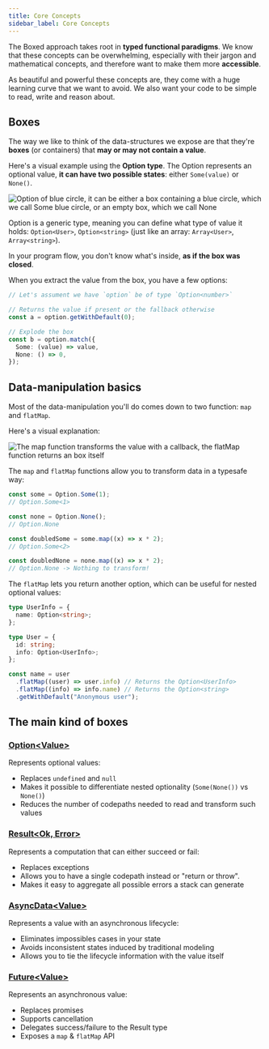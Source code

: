 ```yaml
---
title: Core Concepts
sidebar_label: Core Concepts
---
```


The Boxed approach takes root in **typed functional paradigms**. We know that these concepts can be overwhelming, especially with their jargon and mathematical concepts, and therefore want to make them more **accessible**.

As beautiful and powerful these concepts are, they come with a huge learning curve that we want to avoid. We also want your code to be simple to read, write and reason about.

## Boxes

The way we like to think of the data-structures we expose are that they're **boxes** (or containers) that **may or may not contain a value**.

Here's a visual example using the **Option type**. The Option represents an optional value, **it can have two possible states**: either `Some(value)` or `None()`.

![Option of blue circle, it can be either a box containing a blue circle, which we call Some blue circle, or an empty box, which we call None](/img/option.png)

Option is a generic type, meaning you can define what type of value it holds: `Option<User>`, `Option<string>` (just like an array: `Array<User>`, `Array<string>`).

In your program flow, you don't know what's inside, **as if the box was closed**.

When you extract the value from the box, you have a few options:

```ts
// Let's assument we have `option` be of type `Option<number>`

// Returns the value if present or the fallback otherwise
const a = option.getWithDefault(0);

// Explode the box
const b = option.match({
  Some: (value) => value,
  None: () => 0,
});
```

## Data-manipulation basics

Most of the data-manipulation you'll do comes down to two function: `map` and `flatMap`.

Here's a visual explanation:

![The map function transforms the value with a callback, the flatMap function returns an box itself](/img/map-flatmap.webp)

The `map` and `flatMap` functions allow you to transform data in a typesafe way:

```ts
const some = Option.Some(1);
// Option.Some<1>

const none = Option.None();
// Option.None

const doubledSome = some.map((x) => x * 2);
// Option.Some<2>

const doubledNone = none.map((x) => x * 2);
// Option.None -> Nothing to transform!
```

The `flatMap` lets you return another option, which can be useful for nested optional values:

```ts
type UserInfo = {
  name: Option<string>;
};

type User = {
  id: string;
  info: Option<UserInfo>;
};

const name = user
  .flatMap((user) => user.info) // Returns the Option<UserInfo>
  .flatMap((info) => info.name) // Returns the Option<string>
  .getWithDefault("Anonymous user");
```

## The main kind of boxes

### [**Option<Value\>**](/option)

Represents optional values:

- Replaces `undefined` and `null`
- Makes it possible to differentiate nested optionality (`Some(None())` vs `None()`)
- Reduces the number of codepaths needed to read and transform such values

### [**Result<Ok, Error\>**](/result)

Represents a computation that can either succeed or fail:

- Replaces exceptions
- Allows you to have a single codepath instead or "return or throw".
- Makes it easy to aggregate all possible errors a stack can generate

### [**AsyncData<Value\>**](/async-data)

Represents a value with an asynchronous lifecycle:

- Eliminates impossibles cases in your state
- Avoids inconsistent states induced by traditional modeling
- Allows you to tie the lifecycle information with the value itself

### [**Future<Value\>**](/future)

Represents an asynchronous value:

- Replaces promises
- Supports cancellation
- Delegates success/failure to the Result type
- Exposes a `map` & `flatMap` API
